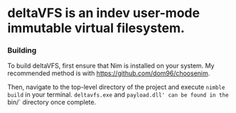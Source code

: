 # deltaVFS is an indev user-mode immutable virtual filesystem.

### Building
To build deltaVFS, first ensure that Nim is installed on your system. My recommended method is with https://github.com/dom96/choosenim.

Then, navigate to the top-level directory of the project and execute `nimble build` in your terminal. `deltavfs.exe` and `payload.dll' can be found in the `bin/` directory once complete.